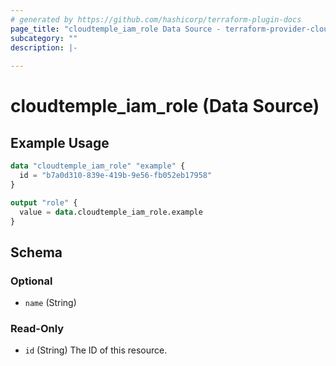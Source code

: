 ```yaml
---
# generated by https://github.com/hashicorp/terraform-plugin-docs
page_title: "cloudtemple_iam_role Data Source - terraform-provider-cloudtemple"
subcategory: ""
description: |-
  
---
```


# cloudtemple_iam_role (Data Source)



## Example Usage

```terraform
data "cloudtemple_iam_role" "example" {
  id = "b7a0d310-839e-419b-9e56-fb052eb17958"
}

output "role" {
  value = data.cloudtemple_iam_role.example
}
```

<!-- schema generated by tfplugindocs -->
## Schema

### Optional

- `name` (String)

### Read-Only

- `id` (String) The ID of this resource.


